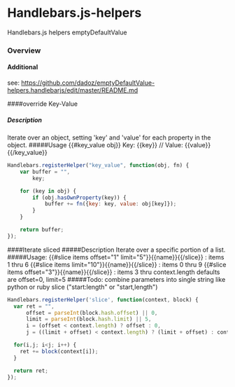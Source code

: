 Handlebars.js-helpers 
=====================================

Handlebars.js helpers emptyDefaultValue

### Overview

#### Additional
see:
https://github.com/dadoz/emptyDefaultValue-helpers.handlebarjs/edit/master/README.md



####<a name="keyValue">override Key-Value</a>
##### Description
Iterate over an object, setting 'key' and 'value' for each property in
the object.
#####Usage
{{#key_value obj}} Key: {{key}} // Value: {{value}} {{/key_value}}

```javascript
Handlebars.registerHelper("key_value", function(obj, fn) {
    var buffer = "",
        key;

    for (key in obj) {
        if (obj.hasOwnProperty(key)) {
            buffer += fn({key: key, value: obj[key]});
        }
    }

    return buffer;
});
```


####<a name="IterateSliced">Iterate sliced</a>
#####Description
Iterate over a specific portion of a list.
#####Usage:
{{#slice items offset="1" limit="5"}}{{name}}{{/slice}} : items 1 thru 6
{{#slice items limit="10"}}{{name}}{{/slice}} : items 0 thru 9
{{#slice items offset="3"}}{{name}}{{/slice}} : items 3 thru context.length
defaults are offset=0, limit=5
#####Todo: combine parameters into single string like python or ruby slice ("start:length" or "start,length")

```javascript
Handlebars.registerHelper('slice', function(context, block) {
  var ret = "",
      offset = parseInt(block.hash.offset) || 0,
      limit = parseInt(block.hash.limit) || 5,
      i = (offset < context.length) ? offset : 0,
      j = ((limit + offset) < context.length) ? (limit + offset) : context.length;

  for(i,j; i<j; i++) {
    ret += block(context[i]);
  }

  return ret;
});
```


